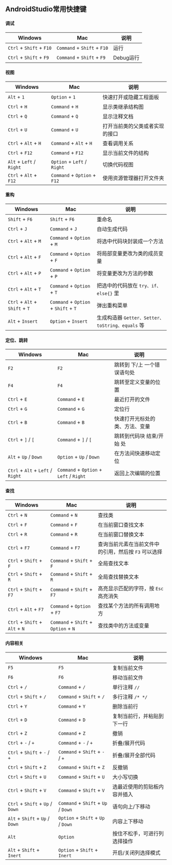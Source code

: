 ## AndroidStudio常用快捷键

#### 调试

| Windows | Mac | 说明 |
| ----- | ----- | ----- |
| `Ctrl` + `Shift` + `F10` | `Command` + `Shift` + `F10` | 运行 |
| `Ctrl` + `Shift` + `F9` | `Command` + `Shift` + `F9` | Debug运行 |


#### 视图

| Windows | Mac | 说明 |
| ----- | ----- | ----- |
| `Alt` + `1` | `Option` + `1` | 快速打开或隐藏工程面板 |
| `Ctrl` + `H` | `Command` + `H` | 显示类继承结构图 |
| `Ctrl` + `Q` | `Command` + `Q` | 显示注释文档 |
| `Ctrl` + `U` | `Command` + `U` | 打开当前类的父类或者实现的接口 |
| `Ctrl` + `Alt` + `H` | `Command` + `Alt` + `H` | 查看调用关系 |
| `Ctrl` + `F12` | `Command` + `F12` | 显示当前文件的结构 |
| `Alt` + `Left` / `Right` | `Option` + `Left` / `Right` | 切换代码视图 |
| `Ctrl` + `Alt` + `F12` | `Command` + `Option` + `F12` | 使用资源管理器打开文件夹 |


#### 重构

| Windows | Mac | 说明 |
| ----- | ----- | ----- |
| `Shift` + `F6` | `Shift` + `F6` | 重命名 |
| `Ctrl` + `J` | `Command` + `J` | 自动生成代码 |
| `Ctrl` + `Alt` + `M` | `Command` + `Option` + `M` | 将选中代码块封装成一个方法 |
| `Ctrl` + `Alt` + `F` | `Command` + `Option` + `F` | 将局部变量更改为类的成员变量 |
| `Ctrl` + `Alt` + `P` | `Command` + `Option` + `P` | 将变量更改为方法的参数 |
| `Ctrl` + `Alt` + `T` | `Command` + `Option` + `T` | 把选中的代码放在 `try、if、else{}` 里 |
| `Ctrl` + `Alt` + `Shift` + `T` | `Command` + `Option` + `Shift` + `T` | 弹出重构菜单 |
| `Alt` + `Insert` | `Option` + `Insert` | 生成构造器 `Getter、Setter、toString、equals` 等 |


#### 定位、跳转

| Windows | Mac | 说明 |
| ----- | ----- | ----- |
| `F2` | `F2` | 跳转到 下/上 一个错误语句处 |
| `F4` | `F4` | 跳转至定义变量的位置 |
| `Ctrl` + `E` | `Command` + `E` | 最近打开的文件 |
| `Ctrl` + `G` | `Command` + `G` | 定位行 |
| `Ctrl` + `B` | `Command` + `B` | 快速打开光标处的类、方法、变量 |
| `Ctrl` + `]` / `[` | `Command` + `]` / `[` | 跳转到代码块 结束/开始 处 |
| `Alt` + `Up` / `Down` | `Option` + `Up` / `Down` | 在方法间快速移动定位 |
| `Ctrl` + `Alt` + `Left` / `Right` | `Command` + `Option` + `Left` / `Right` | 返回上次编辑的位置 |


#### 查找

| Windows | Mac | 说明 |
| ----- | ----- | ----- |
| `Ctrl` + `N` | `Command` + `N` | 查找类 |
| `Ctrl` + `F` | `Command` + `F` | 在当前窗口查找文本 |
| `Ctrl` + `R` | `Command` + `R` | 在当前窗口替换文本 |
| `Ctrl` + `F7` | `Command` + `F7` | 查询当前元素在当前文件中的引用，然后按 `F3` 可以选择 |
| `Ctrl` + `Shift` + `F` | `Command` + `Shift` + `F` | 全局查找文本 |
| `Ctrl` + `Shift` + `R` | `Command` + `Shift` + `R` | 全局查找替换文本 |
| `Ctrl` + `Shift` + `F7` | `Command` + `Shift` + `F7` | 高亮显示匹配的字符，按 `Esc` 高亮消失 |
| `Ctrl` + `Alt` + `F7` | `Command` + `Option` + `F7` | 查找某个方法的所有调用地方 |
| `Ctrl` + `Shift` + `Alt` + `N` | `Command` + `Shift` + `Option` + `N` | 查找类中的方法或变量 |


#### 内容相关

| Windows | Mac | 说明 |
| ----- | ----- | ----- |
| `F5` | `F5` | 复制当前文件 |
| `F6` | `F6` | 移动当前文件 |
| `Ctrl` + `/` | `Command` + `/` | 单行注释 `//` |
| `Ctrl` + `Shift` + `/` | `Command` + `Shift` + `/` | 多行注释 `/* */` |
| `Ctrl` + `Y` | `Command` + `Y` | 删除当前行 |
| `Ctrl` + `D` | `Command` + `D` | 复制当前行，并粘贴到下一行 |
| `Ctrl` + `Z` | `Command` + `Z` | 撤销 |
| `Ctrl` + `-` / `+` | `Command` + `-` / `+` | 折叠/展开代码 |
| `Ctrl` + `Shift` + `-` / `+` | `Command` + `Shift` + `-` / `+` | 折叠/展开全部代码 |
| `Ctrl` + `Shift` + `Z` | `Command` + `Shift` + `Z` | 反撤销 |
| `Ctrl` + `Shift` + `U` | `Command` + `Shift` + `U` | 大小写切换 |
| `Ctrl` + `Shift` + `V` | `Command` + `Shift` + `V` | 选最近使用的剪贴板内容并插入 |
| `Ctrl` + `Shift` + `Up` / `Down` | `Command` + `Shift` + `Up` / `Down` | 语句向上/下移动 |
| `Alt` + `Shift` + `Up` / `Down` | `Option` + `Shift` + `Up` / `Down` | 内容上下移动 |
| `Alt` | `Option` | 按住不松手，可进行列选择操作 |
| `Alt` + `Shift` + `Inert` | `Option` + `Shift` + `Inert` | 开启/关闭列选择模式 |
